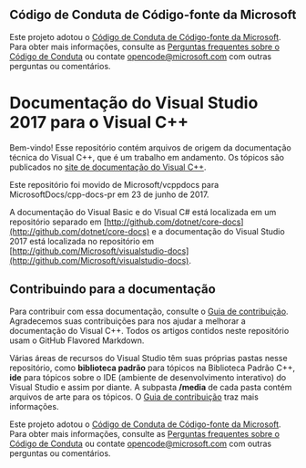  ## Código de Conduta de Código-fonte da Microsoft
<a id="microsoft-open-source-code-of-conduct" class="xliff"></a>

Este projeto adotou o [Código de Conduta de Código-fonte da Microsoft](https://opensource.microsoft.com/codeofconduct/).
Para obter mais informações, consulte as [Perguntas frequentes sobre o Código de Conduta](https://opensource.microsoft.com/codeofconduct/faq/) ou contate [opencode@microsoft.com](mailto:opencode@microsoft.com) com outras perguntas ou comentários.

# Documentação do Visual Studio 2017 para o Visual C++
<a id="visual-studio-2017-documentation-for-visual-c" class="xliff"></a>

Bem-vindo! Esse repositório contém arquivos de origem da documentação técnica do Visual C++, que é um trabalho em andamento. Os tópicos são publicados no [site de documentação do Visual C++](https://docs.microsoft.com/cpp).

Este repositório foi movido de Microsoft/vcppdocs para MicrosoftDocs/cpp-docs-pr em 23 de junho de 2017.

A documentação do Visual Basic e do Visual C# está localizada em um repositório separado em [http://github.com/dotnet/core-docs](http://github.com/dotnet/core-docs) e a documentação do Visual Studio 2017 está localizada no repositório em [http://github.com/Microsoft/visualstudio-docs](http://github.com/Microsoft/visualstudio-docs).

## Contribuindo para a documentação
<a id="contributing-to-the-documentation" class="xliff"></a>

Para contribuir com essa documentação, consulte o [Guia de contribuição](https://docs.microsoft.com/pt-br/contribute/).
Agradecemos suas contribuições para nos ajudar a melhorar a documentação do Visual C++. Todos os artigos contidos neste repositório usam o GitHub Flavored Markdown.

Várias áreas de recursos do Visual Studio têm suas próprias pastas nesse repositório, como **biblioteca padrão** para tópicos na Biblioteca Padrão C++, **ide** para tópicos sobre o IDE (ambiente de desenvolvimento interativo) do Visual Studio e assim por diante. A subpasta **/media** de cada pasta contém arquivos de arte para os tópicos. O [Guia de contribuição](https://docs.microsoft.com/pt-br/contribute/) traz mais informações.

Este projeto adotou o [Código de Conduta de Código-fonte da Microsoft](https://opensource.microsoft.com/codeofconduct/). Para obter mais informações, consulte as [Perguntas frequentes sobre o Código de Conduta](https://opensource.microsoft.com/codeofconduct/faq/) ou contate [opencode@microsoft.com](mailto:opencode@microsoft.com) com outras perguntas ou comentários.
